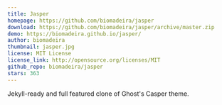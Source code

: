 ```yaml
---
title: Jasper
homepage: https://github.com/biomadeira/jasper
download: https://github.com/biomadeira/jasper/archive/master.zip
demo: https://biomadeira.github.io/jasper/
author: biomadeira
thumbnail: jasper.jpg
license: MIT License
license_link: http://opensource.org/licenses/MIT
github_repo: biomadeira/jasper
stars: 363
---
```


Jekyll-ready and full featured clone of Ghost's Casper theme.
